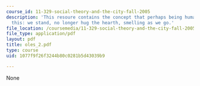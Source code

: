 ```yaml
---
course_id: 11-329-social-theory-and-the-city-fall-2005
description: 'This resoure contains the concept that perhaps being human comes to
  this: we stand, no longer hug the hearth, smelling as we go.'
file_location: /coursemedia/11-329-social-theory-and-the-city-fall-2005/1077f9f26f3244b80c0281b5d43039b9_oles_2.pdf
file_type: application/pdf
layout: pdf
title: oles_2.pdf
type: course
uid: 1077f9f26f3244b80c0281b5d43039b9

---
```

None